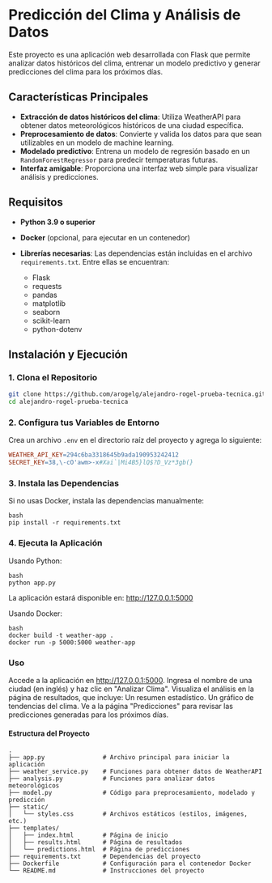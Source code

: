 # Predicción del Clima y Análisis de Datos

Este proyecto es una aplicación web desarrollada con Flask que permite analizar datos históricos del clima, entrenar un modelo predictivo y generar predicciones del clima para los próximos días.

## Características Principales

- **Extracción de datos históricos del clima**: Utiliza WeatherAPI para obtener datos meteorológicos históricos de una ciudad específica.
- **Preprocesamiento de datos**: Convierte y valida los datos para que sean utilizables en un modelo de machine learning.
- **Modelado predictivo**: Entrena un modelo de regresión basado en un `RandomForestRegressor` para predecir temperaturas futuras.
- **Interfaz amigable**: Proporciona una interfaz web simple para visualizar análisis y predicciones.

## Requisitos

- **Python 3.9 o superior**
- **Docker** (opcional, para ejecutar en un contenedor)
- **Librerías necesarias**: Las dependencias están incluidas en el archivo `requirements.txt`. Entre ellas se encuentran:

  - Flask
  - requests
  - pandas
  - matplotlib
  - seaborn
  - scikit-learn
  - python-dotenv

## Instalación y Ejecución

### 1. Clona el Repositorio

```bash
git clone https://github.com/arogelg/alejandro-rogel-prueba-tecnica.git
cd alejandro-rogel-prueba-tecnica
```

### 2. Configura tus Variables de Entorno

Crea un archivo `.env` en el directorio raíz del proyecto y agrega lo siguiente:

```makefile
WEATHER_API_KEY=294c6ba3318645b9ada190953242412
SECRET_KEY=38,\-cO'awm>-x#Xai`|Mi4B5}lQ$?D_Vz*3gb(}
```

### 3. Instala las Dependencias
Si no usas Docker, instala las dependencias manualmente:

```
bash
pip install -r requirements.txt
```

### 4. Ejecuta la Aplicación
Usando Python:
```
bash
python app.py
```
La aplicación estará disponible en: http://127.0.0.1:5000

Usando Docker:

```
bash
docker build -t weather-app .
docker run -p 5000:5000 weather-app
```

### Uso

Accede a la aplicación en http://127.0.0.1:5000.
Ingresa el nombre de una ciudad (en inglés) y haz clic en "Analizar Clima".
Visualiza el análisis en la página de resultados, que incluye:
Un resumen estadístico.
Un gráfico de tendencias del clima.
Ve a la página "Predicciones" para revisar las predicciones generadas para los próximos días.

#### Estructura del Proyecto

```
.
├── app.py                # Archivo principal para iniciar la aplicación
├── weather_service.py    # Funciones para obtener datos de WeatherAPI
├── analysis.py           # Funciones para analizar datos meteorológicos
├── model.py              # Código para preprocesamiento, modelado y predicción
├── static/
│   └── styles.css        # Archivos estáticos (estilos, imágenes, etc.)
├── templates/
│   ├── index.html        # Página de inicio
│   ├── results.html      # Página de resultados
│   └── predictions.html  # Página de predicciones
├── requirements.txt      # Dependencias del proyecto
├── Dockerfile            # Configuración para el contenedor Docker
└── README.md             # Instrucciones del proyecto
```



